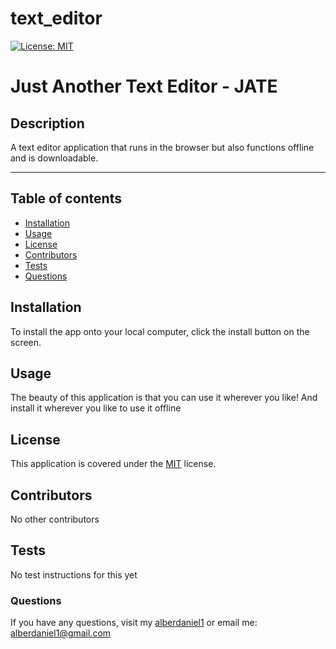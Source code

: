 # text_editor

[![License: MIT](https://img.shields.io/badge/License-MIT-yellow.svg)](https://opensource.org/licenses/MIT)

# Just Another Text Editor - JATE 

## Description
A text editor application that runs in the browser but also functions offline and is downloadable. 


- - - - 


## Table of contents 

* [Installation](#installation)
* [Usage](#usage)
* [License](#license)
* [Contributors](#contributors)
* [Tests](#tests)
* [Questions](#questions)

<a name="installation"></a>
## Installation 
 

To install the app onto your local computer, click the install button on the screen. 


<a name="usage"></a>
## Usage 

The beauty of this application is that you can use it wherever you like! And install it wherever you like to use it offline


<a name="license"></a>
## License 

This application is covered under the [MIT](https://opensource.org/licenses/MIT) license.  


<a name="contributors"></a>
## Contributors 
No other contributors

<a name="tests"></a>
## Tests 
No test instructions for this yet

<a name="questions"></a>
### Questions

If you have any questions, visit my [alberdaniel1](https://github.com/alberdaniel1) or email me: alberdaniel1@gmail.com 
